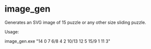 # image_gen

Generates an SVG image of 15 puzzle or any other size sliding puzzle.

Usage:

image_gen.exe "14 0 7 6/8 4 2 10/13 12 5 15/9 1 11 3"
